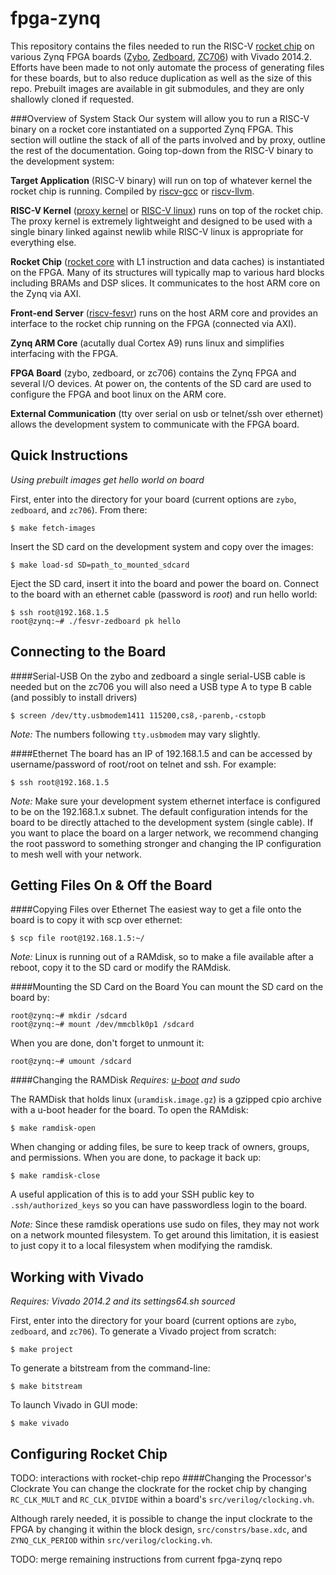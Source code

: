 fpga-zynq
=========

This repository contains the files needed to run the RISC-V [rocket chip](https://github.com/ucb-bar/rocket-chip) on 
various Zynq FPGA boards ([Zybo](http://www.digilentinc.com/Products/Detail.cfm?NavPath=2,400,1198&Prod=ZYBO), [Zedboard](http://zedboard.org/product/zedboard), [ZC706](http://www.xilinx.com/products/boards-and-kits/EK-Z7-ZC706-G.htm)) with Vivado 2014.2. Efforts have been made to not only automate the process of generating files for these boards, but to also reduce duplication as well as the size of this repo. Prebuilt images are available in git submodules, and they are only shallowly cloned if requested.


###Overview of System Stack
Our system will allow you to run a RISC-V binary on a rocket core instantiated on a supported Zynq FPGA. This section will outline the stack of all of the parts involved and by proxy, outline the rest of the documentation. Going top-down from the RISC-V binary to the development system:

**Target Application** (RISC-V binary)
 will run on top of whatever kernel the rocket chip is running. Compiled by [riscv-gcc](https://github.com/ucb-bar/riscv-gcc) or [riscv-llvm](https://github.com/ucb-bar/riscv-llvm).

**RISC-V Kernel** ([proxy kernel](https://github.com/ucb-bar/riscv-pk) or [RISC-V linux](https://github.com/ucb-bar/riscv-linux))
 runs on top of the rocket chip. The proxy kernel is extremely lightweight and designed to be used with a single binary linked against newlib while RISC-V linux is appropriate for everything else.

**Rocket Chip** ([rocket core](https://github.com/ucb-bar/rocket) with L1 instruction and data caches)
 is instantiated on the FPGA. Many of its structures will typically map to various hard blocks including BRAMs and DSP slices. It communicates to the host ARM core on the Zynq via AXI.

**Front-end Server** ([riscv-fesvr](https://github.com/ucb-bar/riscv-fesvr))
 runs on the host ARM core and provides an interface to the rocket chip running on the FPGA (connected via AXI).

**Zynq ARM Core** (acutally dual Cortex A9)
 runs linux and simplifies interfacing with the FPGA.

**FPGA Board** (zybo, zedboard, or zc706)
 contains the Zynq FPGA and several I/O devices. At power on, the contents of the SD card are used to configure the FPGA and boot linux on the ARM core.

**External Communication** (tty over serial on usb or telnet/ssh over ethernet)
 allows the development system to communicate with the FPGA board.



Quick Instructions
------------------
_Using prebuilt images get hello world on board_

First, enter into the directory for your board (current options are `zybo`, `zedboard`, and `zc706`). From there:

    $ make fetch-images

Insert the SD card on the development system and copy over the images:

    $ make load-sd SD=path_to_mounted_sdcard

Eject the SD card, insert it into the board and power the board on. Connect to the board with an ethernet cable (password is _root_) and run hello world:

    $ ssh root@192.168.1.5
    root@zynq:~# ./fesvr-zedboard pk hello



Connecting to the Board
-----------------------
####Serial-USB
On the zybo and zedboard a single serial-USB cable is needed but on the zc706 you will also need a USB type A to type B cable (and possibly to install drivers)

    $ screen /dev/tty.usbmodem1411 115200,cs8,-parenb,-cstopb

_Note:_ The numbers following `tty.usbmodem` may vary slightly.

####Ethernet
The board has an IP of 192.168.1.5 and can be accessed by username/password of root/root on telnet and ssh. For example:

    $ ssh root@192.168.1.5

_Note:_ Make sure your development system ethernet interface is configured to be on the 192.168.1.x subnet. The default configuration intends for the board to be directly attached to the development system (single cable). If you want to place the board on a larger network, we recommend changing the root password to something stronger and changing the IP configuration to mesh well with your network.



Getting Files On & Off the Board
--------------------------------
####Copying Files over Ethernet
The easiest way to get a file onto the board is to copy it with scp over ethernet:

    $ scp file root@192.168.1.5:~/

_Note:_ Linux is running out of a RAMdisk, so to make a file available after a reboot, copy it to the SD card or modify the RAMdisk.

####Mounting the SD Card on the Board
You can mount the SD card on the board by:

    root@zynq:~# mkdir /sdcard
    root@zynq:~# mount /dev/mmcblk0p1 /sdcard

When you are done, don't forget to unmount it:

    root@zynq:~# umount /sdcard

####Changing the RAMDisk
_Requires: [u-boot](http://www.denx.de/wiki/U-Boot/) and sudo_

The RAMDisk that holds linux (`uramdisk.image.gz`) is a gzipped cpio archive with a u-boot header for the board. To open the RAMdisk:

    $ make ramdisk-open

When changing or adding files, be sure to keep track of owners, groups, and permissions. When you are done, to package it back up:

    $ make ramdisk-close

A useful application of this is to add your SSH public key to `.ssh/authorized_keys` so you can have passwordless login to the board.

_Note:_ Since these ramdisk operations use sudo on files, they may not work on a network mounted filesystem. To get around this limitation, it is easiest to just copy it to a local filesystem when modifying the ramdisk.



Working with Vivado
-------------------
_Requires: Vivado 2014.2 and its settings64.sh sourced_

First, enter into the directory for your board (current options are `zybo`, `zedboard`, and `zc706`). To generate a Vivado project from scratch:

    $ make project

To generate a bitstream from the command-line:

    $ make bitstream

To launch Vivado in GUI mode:

    $ make vivado



Configuring Rocket Chip
-----------------------
TODO: interactions with rocket-chip repo
####Changing the Processor's Clockrate
You can change the clockrate for the rocket chip by changing `RC_CLK_MULT` and `RC_CLK_DIVIDE` within a board's `src/verilog/clocking.vh`.

Although rarely needed, it is possible to change the input clockrate to the FPGA by changing it within the block design, `src/constrs/base.xdc`, and `ZYNQ_CLK_PERIOD` within `src/verilog/clocking.vh`.


TODO: merge remaining instructions from current fpga-zynq repo
